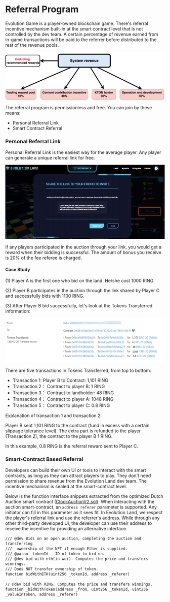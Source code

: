 # Referral Program

Evolution Game is a player-owned blockchain game. There's referral incentive mechanism built-in at the smart contract level that is not controlled by the dev team.  A certain percentage of revenue earned from in-game transactions will be paid to the referrer before distributed to the rest of the revenue pools.

![Distribution of Game Revenue](../.gitbook/assets/system-revenue.png)

The referral program is permissionless and free.  You can join by these means:

- Personal Referral Link
- Smart Contract Referral

### Personal Referral Link

Personal Referral Link is the easiest way for the average player.  Any player can generate a unique referral link for free.

![Personal Referral Link](../.gitbook/assets/referrallink.png)

If any players participated in the auction through your link, you would get a reward when their bidding is successful.  The amount of bonus you receive is 20% of the fee referee is charged.

#### Case Study

\(1\) Player A is the first one who bid on the land. He/she cost 1000 RING.

\(2\) Player B participates in the auction through the link shared by Player C and successfully bids with 1100 RING.

\(3\) After Player B bid successfully, let's look at the Tokens Transferred information:

![Bid Transaction Analysis](../.gitbook/assets/referal-txs.png)

There are five transactions in Tokens Transferred, from top to bottom:

- Transaction 1:   Player B to Contract: 1,101 RING
- Transaction 2： Contract to player B: 1 RING
- Transaction 3： Contract to landholder: 48 RING
- Transaction 4： Contract to player A: 1048 RING
- Transaction 5： Contract to player C: 0.8 RING

Explanation of transaction 1 and transaction 2:

Player B sent 1,101 RING to the contract (fund in excess with a certain slippage tolerance level).  The extra part is refunded to the player (Transaction 2), the contract to the player B 1 RING.  

In this example, 0.8 RING is the referral reward sent to Player C.

### Smart-Contract Based Referral

Developers can build their own UI or tools to interact with the smart contracts, as long as they can attract players to play.  They don't need permission to share revenue from the Evolution Land dev team.  The incentive mechanism is sealed at the smart-contract level.

Below is the function interface snippets extracted from the optimized Dutch Auction smart contract ([ClockAuctionV2.sol](https://github.com/evolutionlandorg/market-contracts/blob/master/contracts/auction/ClockAuctionV2.sol)).  When interacting with the auction smart-contract, an `address referer` parameter is supported.  Any initiator can fill in this parameter as it sees fit.  In Evolution Land, we respect the player's referral link and use the referrer's address.  While through any other third-party developed UI, the developer can use their address to receive the incentive for providing an alternative interface.

```
/// @dev Bids on an open auction, completing the auction and transferring
///  ownership of the NFT if enough Ether is supplied.
/// @param _tokenId - ID of token to bid on.
/// @dev bid with eth(in wei). Computes the price and transfers winnings.
/// Does NOT transfer ownership of token.
function bidWithETH(uint256 _tokenId, address _referer)

// @dev bid with RING. Computes the price and transfers winnings.
function _bidWithToken(address _from, uint256 _tokenId, uint256 _valueInToken, address _referer)
```


